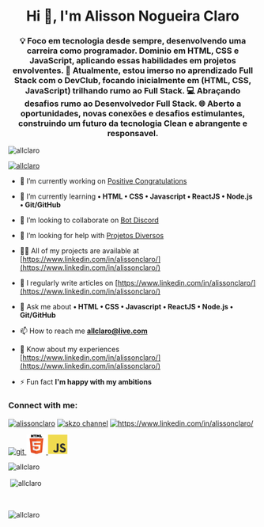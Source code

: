<h1 align="center">Hi 👋, I'm Alisson Nogueira Claro</h1>
<h3 align="center">💡 Foco em tecnologia desde sempre, desenvolvendo uma carreira como programador. Dominio em HTML, CSS e JavaScript, aplicando essas habilidades em projetos envolventes. 🚀 Atualmente, estou imerso no aprendizado Full Stack com o DevClub, focando inicialmente em (HTML, CSS, JavaScript) trilhando rumo ao Full Stack. 💻 Abraçando desafios rumo ao Desenvolvedor Full Stack. 🌐 Aberto a oportunidades, novas conexões e desafios estimulantes, construindo um futuro da tecnologia Clean e abrangente e responsavel.</h3>


<p align="left"> <img src="https://komarev.com/ghpvc/?username=allclaro&label=Profile%20views&color=0e75b6&style=flat" alt="allclaro" /> </p>

<p align="left"> <a href="https://github.com/ryo-ma/github-profile-trophy"><img src="https://github-profile-trophy.vercel.app/?username=allclaro" alt="allclaro" /></a> </p>

- 🔭 I’m currently working on [Positive Congratulations](https://positive-congratulations.netlify.app/)

- 🌱 I’m currently learning **• HTML • CSS • Javascript • ReactJS • Node.js • Git/GitHub**

- 👯 I’m looking to collaborate on [Bot Discord](https://landingbot.netlify.app/)

- 🤝 I’m looking for help with [Projetos Diversos](https://projetoencanadorm.netlify.app/)

- 👨‍💻 All of my projects are available at [https://www.linkedin.com/in/alissonclaro/](https://www.linkedin.com/in/alissonclaro/)

- 📝 I regularly write articles on [https://www.linkedin.com/in/alissonclaro/](https://www.linkedin.com/in/alissonclaro/)

- 💬 Ask me about **• HTML • CSS • Javascript • ReactJS • Node.js • Git/GitHub**

- 📫 How to reach me **allclaro@live.com**

- 📄 Know about my experiences [https://www.linkedin.com/in/alissonclaro/](https://www.linkedin.com/in/alissonclaro/)

- ⚡ Fun fact **I'm happy with my ambitions**

<h3 align="left">Connect with me:</h3>
<p align="left">
<a href="https://linkedin.com/in/alissonclaro" target="blank"><img align="center" src="https://raw.githubusercontent.com/rahuldkjain/github-profile-readme-generator/master/src/images/icons/Social/linked-in-alt.svg" alt="alissonclaro" height="30" width="40" /></a>
<a href="#" target="blank"><img align="center" src="https://raw.githubusercontent.com/rahuldkjain/github-profile-readme-generator/master/src/images/icons/Social/youtube.svg" alt="skzo channel" height="30" width="40" /></a>
<a href="/https://www.linkedin.com/in/alissonclaro/" target="blank"><img align="center" src="https://raw.githubusercontent.com/rahuldkjain/github-profile-readme-generator/master/src/images/icons/Social/rss.svg" alt="https://www.linkedin.com/in/alissonclaro/" height="30" width="40" /></a>
</p>

<a href="https://git-scm.com/" target="_blank" rel="noreferrer"> <img src="https://www.vectorlogo.zone/logos/git-scm/git-scm-icon.svg" alt="git" width="40" height="40"/> </a> <a href="https://www.w3.org/html/" target="_blank" rel="noreferrer"> <img src="https://raw.githubusercontent.com/devicons/devicon/master/icons/html5/html5-original-wordmark.svg" alt="html5" width="40" height="40"/> </a> <a href="https://developer.mozilla.org/en-US/docs/Web/JavaScript" target="_blank" rel="noreferrer"> <img src="https://raw.githubusercontent.com/devicons/devicon/master/icons/javascript/javascript-original.svg" alt="javascript" width="40" height="40"/> </a> </p>

<p><img align="left" src="https://github-readme-stats.vercel.app/api/top-langs?username=allclaro&show_icons=true&locale=en&layout=compact" alt="allclaro" /></p> <br>

<p>&nbsp;<img align="center" src="https://github-readme-stats.vercel.app/api?username=allclaro&show_icons=true&locale=en" alt="allclaro" /></p> <br>

<p><img align="center" src="https://github-readme-streak-stats.herokuapp.com/?user=allclaro&" alt="allclaro" /></p> <br>
